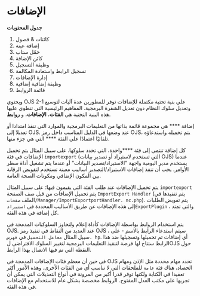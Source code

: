 # الإضافات

**جدول المحتويات**

1. كائنات & فصول
2. إضافة عينة
  1. حمّل ستاب
  2. كائن الإضافة
  3. وظيفة التسجيل
  4. تسجيل الرابط واستعادة المكالمة
  5. إدارة الإضافات
3. وظيفة إضافية إضافية
4. قائمة الروابط

ويحتوي OJS 2-1 على بنية تحتية مكتملة للإضافات توفر للمطورين عدة آليات لتوسيع وتعديل سلوك النظام دون تعديل الشفرة البرمجية. المفاهيم الرئيسية التي تنطوي عليها هذه البنية التحتية هي **الفئات**، **الإضافات**، و **روابط**.

إضافة **** هي مجموعة قائمة بذاتها من التعليمات البرمجية والموارد التي تنفذ امتدادا أو تعديلا إلى OJS. عند وضعها في الدليل المناسب داخل رمز OJS، يتم تحميله واستدعاؤه تلقائيًا اعتمادًا على الفئة **** التي هي جزء منها.

كل إضافة تنتمي إلى فئة ****واحدة، التي تحدد سلوكها. على سبيل المثال يتم تحميل الإضافات في فئة `importexport` (التي تستخدم لاستيراد أو تصدير بيانات OJS) عندما يستخدم مدير اليومية واجهة "الاستيراد/تصدير البيانات" أو عندما يتم تشغيل أداة سطر الأوامر. يجب أن تنفذ إضافات الاستيراد/التصدير أساليب معينة تستخدم لتفويض الرقابة بين المكون الإضافي ومكونات الصحة العامة.

يتم تحميل الإضافات عند طلب الفئة التي يقيمون فيها؛ على سبيل المثال `importexport` يتم تحميل الإضافات من قبل صف الصفحة `ImportExport Handler` (يتم تنفيذها في الملف `صفحات/Manager/ImportExportportHandler. nc.php`). يتم تفويض الطلبات إلى هذه الإضافات عن طريق الأساليب المحددة في `استيرادExportPlugin` ، والتي تمتد كل إضافة في هذه الفئة.

يتم استخدام الروابط بواسطة الإضافات كأداة إعلام ولتجاوز السلوكيات المدمجة في OJS. عند العديد من النقاط في تنفيذ رمز OJS ، سيتم استدعاء الرابط بالاسم - على سبيل المثال `معامل التحميل` في `فهرس. hp`. أي إضافات تم تحميلها وتسجيلها ضد هذا الرابط ستتاح لها فرصة لتنفيذ التعليمات البرمجية لتغيير السلوك الافتراضي لOJS حول النقطة التي تم فيها الاتصال بهذا الرابط.

في حين أن معظم فئات الإضافات المدمجة في OJS تحدد مهام محددة مثل الإذن ومهام الحصاد، هناك فئة `عامة` للملحقات التي لا تناسب أي من الفئات الأخرى. وهذه الأمور أكثر تعقيدا في الكتابة ولكنها توفر قدرا أكبر من المرونة في أنواع التعديلات التي يمكن أن تجريها على مكتب العدل المفتوح. الروابط مخصصة بشكل عام للاستخدام مع الإضافات في هذه الفئة.

